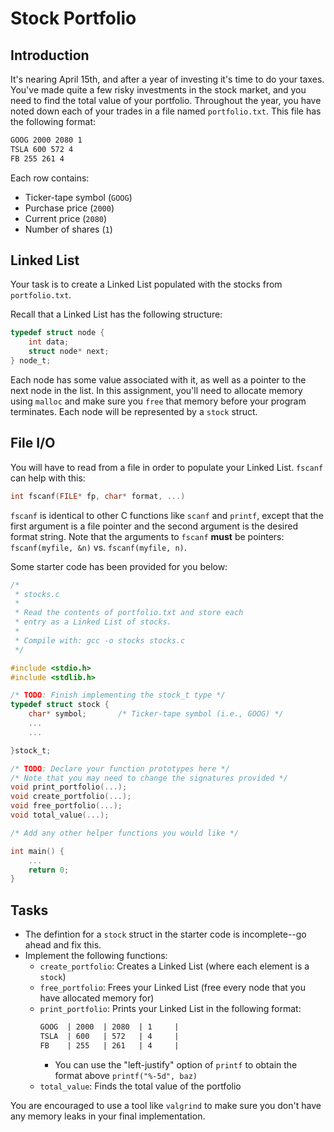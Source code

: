 # Stock Portfolio

## Introduction
It's nearing April 15th, and after a year of investing it's time to do your taxes. You've made quite a few risky investments in the stock market, and you need to find the total value of your portfolio. Throughout the year, you have noted down each of your trades in a file named `portfolio.txt`. This file has the following format: 

```txt
GOOG 2000 2080 1
TSLA 600 572 4
FB 255 261 4
```
Each row contains:
* Ticker-tape symbol (`GOOG`)
* Purchase price (`2000`) 
* Current price (`2080`) 
* Number of shares (`1`)

## Linked List
Your task is to create a Linked List populated with the stocks from `portfolio.txt`. 

Recall that a Linked List has the following structure:

```c
typedef struct node {
    int data;
    struct node* next;
} node_t;
```
Each node has some value associated with it, as well as a pointer to the next node in the list. In this assignment, you'll need to allocate memory using `malloc` and make sure you `free` that memory before your program terminates. Each node will be represented by a `stock` struct.

## File I/O
You will have to read from a file in order to populate your Linked List. `fscanf` can help with this:
```c
int fscanf(FILE* fp, char* format, ...)
```
`fscanf` is identical to other C functions like `scanf` and `printf`, except that the first argument is a file pointer and the second argument is the desired format string. Note that the arguments to `fscanf` **must** be pointers: `fscanf(myfile, &n)` vs. `fscanf(myfile, n)`.  

Some starter code has been provided for you below:
```c
/* 
 * stocks.c 
 *
 * Read the contents of portfolio.txt and store each 
 * entry as a Linked List of stocks.
 *
 * Compile with: gcc -o stocks stocks.c
 */

#include <stdio.h>
#include <stdlib.h>

/* TODO: Finish implementing the stock_t type */
typedef struct stock {
    char* symbol;       /* Ticker-tape symbol (i.e., GOOG) */
    ...
    ...

}stock_t;

/* TODO: Declare your function prototypes here */
/* Note that you may need to change the signatures provided */
void print_portfolio(...);
void create_portfolio(...);
void free_portfolio(...);
void total_value(...);

/* Add any other helper functions you would like */

int main() {
    ...
    return 0;
}
```

## Tasks
* The defintion for a `stock` struct in the starter code is incomplete--go ahead and fix this.
* Implement the following functions:
    * `create_portfolio`: Creates a Linked List (where each element is a `stock`)
    * `free_portfolio`: Frees your Linked List (free every node that you have allocated memory for)
    * `print_portfolio`: Prints your Linked List in the following format:
        ```txt
        GOOG  | 2000  | 2080  | 1     |
        TSLA  | 600   | 572   | 4     |
        FB    | 255   | 261   | 4     |
        ```
        * You can use the "left-justify" option of `printf` to obtain the format above `printf("%-5d", baz)`
    * `total_value`: Finds the total value of the portfolio
        

You are encouraged to use a tool like `valgrind` to make sure you don't have any memory leaks in your final implementation.